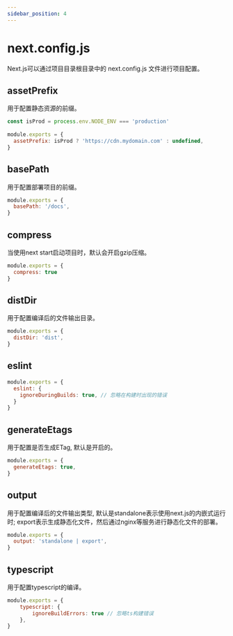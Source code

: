 ```yaml
---
sidebar_position: 4
---
```


# next.config.js
Next.js可以通过项目目录根目录中的 next.config.js 文件进行项目配置。

## assetPrefix
用于配置静态资源的前缀。
```js
const isProd = process.env.NODE_ENV === 'production'
 
module.exports = {
  assetPrefix: isProd ? 'https://cdn.mydomain.com' : undefined,
}
```


## basePath
用于配置部署项目的前缀。
```js
module.exports = {
  basePath: '/docs',
}
```

## compress
当使用next start启动项目时，默认会开启gzip压缩。
```js
module.exports = {
  compress: true
}
```

## distDir
用于配置编译后的文件输出目录。
```js
module.exports = {
  distDir: 'dist',
}
```


## eslint
```js
module.exports = {
  eslint: {
    ignoreDuringBuilds: true, // 忽略在构建时出现的错误
  }
}
```


## generateEtags
用于配置是否生成ETag, 默认是开启的。
```js
module.exports = {
  generateEtags: true,
}
```


## output
用于配置编译后的文件输出类型, 默认是standalone表示使用next.js的内嵌式运行时;
export表示生成静态化文件，然后通过nginx等服务进行静态化文件的部署。
```js
module.exports = {
  output: 'standalone | export',
}
```

## typescript
用于配置typescript的编译。
```js
module.exports = {
    typescript: {
        ignoreBuildErrors: true // 忽略ts构建错误
    },
}
```